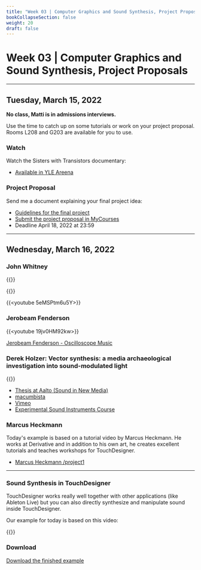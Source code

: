 ```yaml
---
title: "Week 03 | Computer Graphics and Sound Synthesis, Project Proposals"
bookCollapseSection: false
weight: 20
draft: false
---
```


# Week 03 | Computer Graphics and Sound Synthesis, Project Proposals

---

## Tuesday, March 15, 2022

**No class, Matti is in admissions interviews.**

Use the time to catch up on some tutorials or work on your project proposal. Rooms L208 and G203 are available for you to use.

### Watch

Watch the Sisters with Transistors documentary:

- [Available in YLE Areena](https://areena.yle.fi/1-50787806)

### Project Proposal

Send me a document explaining your final project idea:

- [Guidelines for the final project](../final-project/)
- [Submit the project proposal in MyCourses](https://mycourses.aalto.fi/course/view.php?id=34164&section=1)
- Deadline April 18, 2022 at 23:59

---

## Wednesday, March 16, 2022

### John Whitney

{{<youtube uunwKF7AUkc>}}

{{<youtube cP5Mj6ZvZJc>}}

{{<youtube 5eMSPtm6u5Y>}}

### Jerobeam Fenderson

{{<youtube 19jv0HM92kw>}}

[Jerobeam Fenderson - Oscilloscope Music](https://oscilloscopemusic.com)

### Derek Holzer: Vector synthesis: a media archaeological investigation into sound-modulated light

{{<youtube YxFD2eySg0M>}}

- [Thesis at Aalto (Sound in New Media)](https://aaltodoc.aalto.fi/handle/123456789/38066)
- [macumbista](http://macumbista.net/)
- [Vimeo](https://vimeo.com/macumbista)
- [Experimental Sound Instruments Course](https://courses.aalto.fi/s/course/a053X000012QzMwQAK/experimental-sound-instruments?language=en_US)

### Marcus Heckmann

Today's example is based on a tutorial video by Marcus Heckmann. He works at Derivative and in addition to his own art, he creates excellent tutorials and teaches workshops for TouchDesigner.

- [Marcus Heckmann /project1](https://project1.net/)

---

### Sound Synthesis in TouchDesigner

TouchDesigner works really well together with other applications (like Ableton Live) but you can also directly synthesize and manipulate sound inside TouchDesigner.

Our example for today is based on this video:

{{<youtube lY1wMF9jQQo>}}

### Download

[Download the finished example](.files/w3-sound-synthesis.zip)